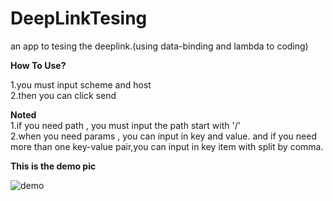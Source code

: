 # DeepLinkTesing
an app to tesing the deeplink.(using data-binding and lambda to coding)

<b>How To Use?</b>

1.you must input scheme and host
<br>
2.then you can click send


<b>Noted</b>
<br>
1.if you need path , you must input the path start with '/' 
<br>
2.when you need params , you can input in key and value.
and if you need more than one key-value pair,you can input in key item with split by comma. 

<b> This is the demo pic</b>

![demo](https://github.com/zengbingao/DeepLinkTesing/blob/master/demo.png)
